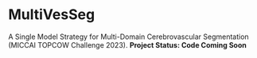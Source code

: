 # MultiVesSeg
A Single Model Strategy for Multi-Domain Cerebrovascular Segmentation (MICCAI TOPCOW Challenge 2023).
**Project Status: Code Coming Soon**
